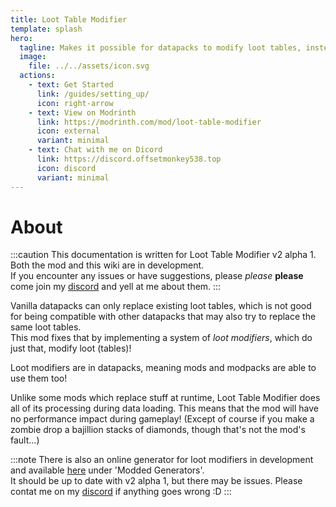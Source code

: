 ```yaml
---
title: Loot Table Modifier
template: splash
hero:
  tagline: Makes it possible for datapacks to modify loot tables, instead of just replacing them.
  image:
    file: ../../assets/icon.svg
  actions:
    - text: Get Started
      link: /guides/setting_up/
      icon: right-arrow
    - text: View on Modrinth
      link: https://modrinth.com/mod/loot-table-modifier
      icon: external
      variant: minimal
    - text: Chat with me on Dicord
      link: https://discord.offsetmonkey538.top
      icon: discord
      variant: minimal
---
```


# About

:::caution
This documentation is written for Loot Table Modifier v2 alpha 1.  
Both the mod and this wiki are in development.  
If you encounter any issues or have suggestions, please *please* **please** come join my [discord](https://discord.offsetmonkey538.top) and yell at me about them.
:::


Vanilla datapacks can only replace existing loot tables, which is not good for being compatible with other datapacks that may also try to replace the same loot tables.  
This mod fixes that by implementing a system of *loot modifiers*, which do just that, modify loot (tables)!

Loot modifiers are in datapacks, meaning mods and modpacks are able to use them too!

Unlike some mods which replace stuff at runtime, Loot Table Modifier does all of its processing during data loading. This means that the mod will have no performance impact during gameplay! (Except of course if you make a zombie drop a bajillion stacks of diamonds, though that's not the mod's fault...)

:::note
There is also an online generator for loot modifiers in development and available [here](https://misode-2l52sq8cl-misodes-projects.vercel.app/) under 'Modded Generators'.  
It should be up to date with v2 alpha 1, but there may be issues. Please contat me on my [discord](https://discord.offsetmonkey538.top) if anything goes wrong :D
:::
